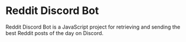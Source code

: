 # Reddit Discord Bot

Reddit Discord Bot is a JavaScript project for retrieving and sending the best Reddit posts of the day on Discord.
